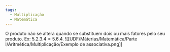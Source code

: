 ```yaml
---
tags:
  - Multiplicação
  - Matemática
---
```

O produto não se altera quando se substituem dois ou mais fatores pelo seu produto.
Ex: $5.2.3.4=5.6.4$.
![[UDF/Máterias/Matemática/Parte I/Aritmética/Multiplicação/Exemplo de associativa.png]]
